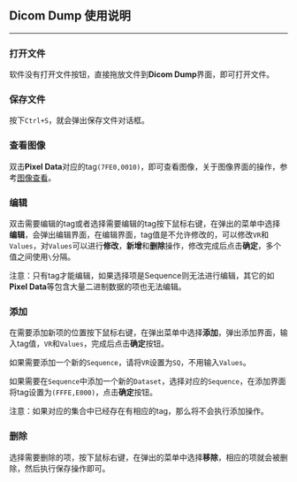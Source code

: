 ## Dicom Dump 使用说明

---

### 打开文件

软件没有打开文件按钮，直接拖放文件到**Dicom Dump**界面，即可打开文件。

### 保存文件

按下`Ctrl+S`，就会弹出保存文件对话框。

### 查看图像

双击**Pixel Data**对应的tag`(7FE0,0010)`，即可查看图像，关于图像界面的操作，参考[图像查看](image-viewer.md)。

### 编辑

双击需要编辑的tag或者选择需要编辑的tag按下鼠标右键，在弹出的菜单中选择**编辑**，会弹出编辑界面，在编辑界面，tag值是不允许修改的，可以修改`VR`和`Values`，对`Values`可以进行**修改**，**新增**和**删除**操作，修改完成后点击**确定**，多个值之间使用`\`分隔。

注意：只有tag才能编辑，如果选择项是Sequence则无法进行编辑，其它的如**Pixel Data**等包含大量二进制数据的项也无法编辑。

### 添加

在需要添加新项的位置按下鼠标右键，在弹出菜单中选择**添加**，弹出添加界面，输入tag值，`VR`和`Values`，完成后点击**确定**按钮。

如果需要添加一个新的`Sequence`，请将`VR`设置为`SQ`，不用输入`Values`。

如果需要在`Sequence`中添加一个新的`Dataset`，选择对应的`Sequence`，在添加界面将tag设置为`(FFFE,E000)`，点击**确定**按钮。

注意：如果对应的集合中已经存在有相应的tag，那么将不会执行添加操作。

### 删除

选择需要删除的项，按下鼠标右键，在弹出的菜单中选择**移除**，相应的项就会被删除，然后执行保存操作即可。
